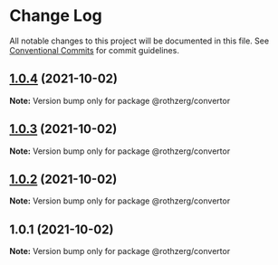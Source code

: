 # Change Log

All notable changes to this project will be documented in this file.
See [Conventional Commits](https://conventionalcommits.org) for commit guidelines.

## [1.0.4](https://github.com/emrerothzerg/rothzerg/compare/@rothzerg/convertor@1.0.3...@rothzerg/convertor@1.0.4) (2021-10-02)

**Note:** Version bump only for package @rothzerg/convertor





## [1.0.3](https://github.com/emrerothzerg/rothzerg/compare/@rothzerg/convertor@1.0.2...@rothzerg/convertor@1.0.3) (2021-10-02)

**Note:** Version bump only for package @rothzerg/convertor





## [1.0.2](https://github.com/emrerothzerg/rothzerg/compare/@rothzerg/convertor@1.0.1...@rothzerg/convertor@1.0.2) (2021-10-02)

**Note:** Version bump only for package @rothzerg/convertor





## 1.0.1 (2021-10-02)

**Note:** Version bump only for package @rothzerg/convertor
